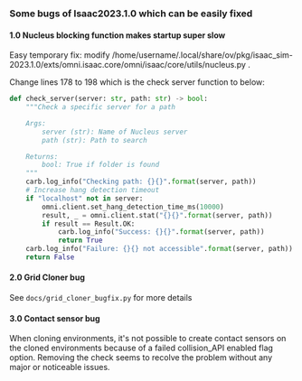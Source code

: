### Some bugs of Isaac2023.1.0 which can be easily fixed

#### 1.0 Nucleus blocking function makes startup super slow
Easy temporary fix: modify /home/username/.local/share/ov/pkg/isaac_sim-2023.1.0/exts/omni.isaac.core/omni/isaac/core/utils/nucleus.py .

Change lines 178 to 198 which is the check server function to below:
```python
def check_server(server: str, path: str) -> bool:
    """Check a specific server for a path

    Args:
        server (str): Name of Nucleus server
        path (str): Path to search

    Returns:
        bool: True if folder is found
    """
    carb.log_info("Checking path: {}{}".format(server, path))
    # Increase hang detection timeout
    if "localhost" not in server:
        omni.client.set_hang_detection_time_ms(10000)
        result, _ = omni.client.stat("{}{}".format(server, path))
        if result == Result.OK:
            carb.log_info("Success: {}{}".format(server, path))
            return True
    carb.log_info("Failure: {}{} not accessible".format(server, path))
    return False
```

#### 2.0 Grid Cloner bug
See `docs/grid_cloner_bugfix.py` for more details

#### 3.0 Contact sensor bug
When cloning environments, it's not possible to create contact sensors on the cloned environments because of a failed collision_API enabled flag option. Removing the check seems to recolve the problem without any major or noticeable issues.
